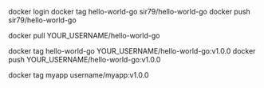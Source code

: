 docker login
docker tag hello-world-go sir79/hello-world-go
docker push sir79/hello-world-go

docker pull YOUR_USERNAME/hello-world-go

docker tag hello-world-go YOUR_USERNAME/hello-world-go:v1.0.0
docker push YOUR_USERNAME/hello-world-go:v1.0.0


docker tag myapp username/myapp:v1.0.0